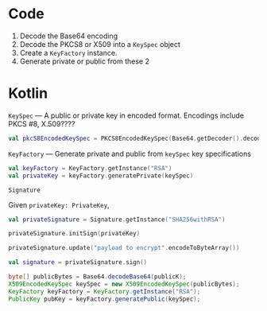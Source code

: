 # Code

1. Decode the Base64 encoding
2. Decode the PKCS8 or X509 into a `KeySpec` object
3. Create a `KeyFactory` instance.
4. Generate private or public from these 2

 

# Kotlin

`KeySpec` — A public or private key in encoded format. Encodings include PKCS #8, X.509????

```kotlin
val pkcS8EncodedKeySpec = PKCS8EncodedKeySpec(Base64.getDecoder().decode("sdfvs331s"))
```

`KeyFactory` — Generate private and public from `keySpec` key specifications

```kotlin
val keyFactory = KeyFactory.getInstance("RSA")
val privateKey = keyFactory.generatePrivate(keySpec)
```

`Signature`

Given `privateKey: PrivateKey`,

```kotlin
val privateSignature = Signature.getInstance("SHA256withRSA")

privateSignature.initSign(privateKey)

privateSignature.update("payload to encrypt".encodeToByteArray())

val signature = privateSignature.sign()
```

```java
byte[] publicBytes = Base64.decodeBase64(publicK);
X509EncodedKeySpec keySpec = new X509EncodedKeySpec(publicBytes);
KeyFactory keyFactory = KeyFactory.getInstance("RSA");
PublicKey pubKey = keyFactory.generatePublic(keySpec);
```
